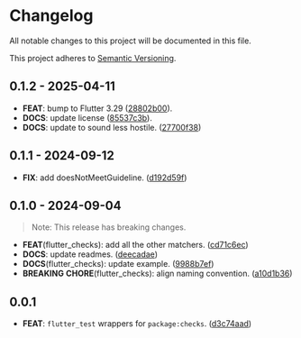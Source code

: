 # Changelog

All notable changes to this project will be documented in this file.

This project adheres to [Semantic Versioning](https://semver.org/spec/v2.0.0.html).

## 0.1.2 - 2025-04-11

- **FEAT**: bump to Flutter 3.29 ([28802b00](https://github.com/lishaduck/legacy_checks/commit/28802b008ab6699adc784f7354cc2ff77310f387)).
- **DOCS**: update license ([85537c3b](https://github.com/lishaduck/legacy_checks/commit/85537c3bf642827589b2d9dd1673da57935fc571)).
- **DOCS**: update to sound less hostile. ([27700f38](https://github.com/lishaduck/legacy_checks/commit/27700f389e11708556273da3b2497cd518b90a52))

## 0.1.1 - 2024-09-12

- **FIX**: add doesNotMeetGuideline. ([d192d59f](https://github.com/lishaduck/legacy_checks/commit/d192d59f0aa8bc785dba0ced69822156caefdd95))

## 0.1.0 - 2024-09-04

> Note: This release has breaking changes.

- **FEAT**(flutter_checks): add all the other matchers. ([cd71c6ec](https://github.com/lishaduck/legacy_checks/commit/cd71c6ec36fec6c96c0d390bad16d9e887897544))
- **DOCS**: update readmes. ([deecadae](https://github.com/lishaduck/legacy_checks/commit/deecadae3edee6b3f5f24c595f416e00a4fa9008))
- **DOCS**(flutter_checks): update example. ([9988b7ef](https://github.com/lishaduck/legacy_checks/commit/9988b7ef7111fed543d8e27f94163e2f102b1ef8))
- **BREAKING** **CHORE**(flutter_checks): align naming convention. ([a10d1b36](https://github.com/lishaduck/legacy_checks/commit/a10d1b3685ce4a53ff5943b138a13b3796f34967))

## 0.0.1

- **FEAT**: `flutter_test` wrappers for `package:checks`. ([d3c74aad](https://github.com/lishaduck/legacy_checks/commit/d3c74aade8c071209d77d34ef673d2f20c69ea4e))
